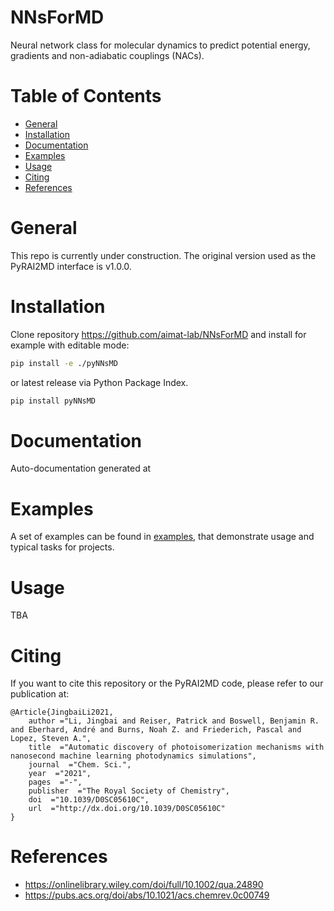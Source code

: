 # NNsForMD

Neural network class for molecular dynamics to predict potential energy, gradients and non-adiabatic couplings (NACs).

# Table of Contents
* [General](#general)
* [Installation](#installation)
* [Documentation](#documentation)
* [Examples](#examples)
* [Usage](#usage)
* [Citing](#citing)
* [References](#references)

<a name="general"></a>
# General
This repo is currently under construction. The original version used as the PyRAI2MD interface is v1.0.0.



<a name="installation"></a>
# Installation

Clone repository https://github.com/aimat-lab/NNsForMD and install for example with editable mode:

```bash
pip install -e ./pyNNsMD
```
or latest release via Python Package Index.

```bash
pip install pyNNsMD
```

<a name="documentation"></a>
# Documentation

Auto-documentation generated at

<a name="examples"></a>
# Examples

A set of examples can be found in [examples](examples), that demonstrate usage and typical tasks for projects.

<a name="usage"></a>
# Usage
TBA

<a name="citing"></a>
# Citing

If you want to cite this repository or the PyRAI2MD code, please refer to our publication at:
```
@Article{JingbaiLi2021,
    author ="Li, Jingbai and Reiser, Patrick and Boswell, Benjamin R. and Eberhard, André and Burns, Noah Z. and Friederich, Pascal and Lopez, Steven A.",
    title  ="Automatic discovery of photoisomerization mechanisms with nanosecond machine learning photodynamics simulations",
    journal  ="Chem. Sci.",
    year  ="2021",
    pages  ="-",
    publisher  ="The Royal Society of Chemistry",
    doi  ="10.1039/D0SC05610C",
    url  ="http://dx.doi.org/10.1039/D0SC05610C"
}
```

<a name="references"></a>
# References

* https://onlinelibrary.wiley.com/doi/full/10.1002/qua.24890
* https://pubs.acs.org/doi/abs/10.1021/acs.chemrev.0c00749